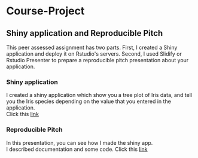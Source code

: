 # Course-Project
## Shiny application and Reproducible Pitch
This peer assessed assignment has two parts. First, I created a Shiny application and deploy it on Rstudio's servers. Second, I used Slidify or Rstudio Presenter to prepare a reproducible pitch presentation about your application.

### Shiny application
I created a shiny application which show you a tree plot of Iris data, and tell you the Iris species depending on the value that you entered in the application.  
Click this [link](https://hbkim1293.shinyapps.io/ProjectApp/)

### Reproducible Pitch
In this presentation, you can see how I made the shiny app.  
I described documentation and some code.
Click this [link](http://rpubs.com/HUIBEOM/myPresentation)

